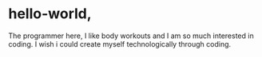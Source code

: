 # hello-world,
The programmer here,
I like body workouts and
I am so much interested in coding.
I wish i could create myself technologically through coding.
